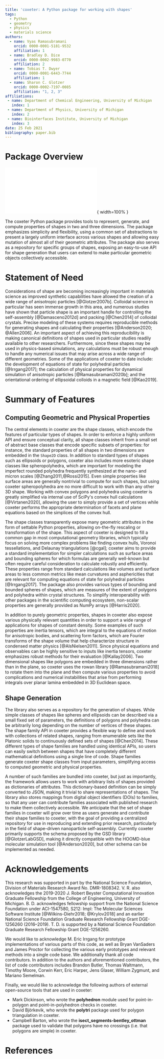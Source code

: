```yaml
---
title: 'coxeter: A Python package for working with shapes'
tags:
  - Python
  - geometry
  - physics
  - materials science
authors:
  - name: Vyas Ramasubramani
    orcid: 0000-0001-5181-9532
    affiliation: 1
  - name: Bradley D. Dice
    orcid: 0000-0002-9983-0770
    affiliation: 2
  - name: Tobias T. Dwyer
    orcid: 0000-0001-6443-7744
    affiliation: 1
  - name: Sharon C. Glotzer
    orcid: 0000-0002-7197-0085
    affiliation: "1, 2, 3"
affiliations:
 - name: Department of Chemical Engineering, University of Michigan
   index: 1
 - name: Department of Physics, University of Michigan
   index: 2
 - name: Biointerfaces Institute, University of Michigan
   index: 3
date: 25 Feb 2021
bibliography: paper.bib
---
```


# Package Overview

![The coxeter package supports calculating a wide range of properties on shapes in two and three dimensions. The central bubble in the figure contains a subset the shapes supported by coxeter, which includes simple polygons in 2D and arbitrary 3D polyhedral meshes. The surrounding bubbles represent a sampling of what coxeter can do with a shape. From the top-left going clockwise, these are: determining the inspheres of polytopes (as well as minimal bounding spheres for all shapes); calculating the distance from the centroid of a shape to its boundary; checking whether a point lies inside or outside a shape; determining the circumspheres of polytopes (as well as maximal bounded spheres for all shapes); calculating moments of inertia in 2D and inertia tensors in 3D (including support for reorienting a shape along its principal axes); and anisotropic form factors for arbitrary shapes, which are important for scattering calculations.](figure1/Figure1.pdf){ width=100% }

The coxeter Python package provides tools to represent, generate, and compute properties of shapes in two and three dimensions.
The package emphasizes simplicity and flexibility, using a common set of abstractions to present a largely uniform interface across various shapes and allowing easy mutation of almost all of their geometric attributes.
The package also serves as a repository for specific groups of shapes, exposing an easy-to-use API for shape generation that users can extend to make particular geometric objects collectively accessible.


# Statement of Need

Considerations of shape are becoming increasingly important in materials science as improved synthetic capabilities have allowed the creation of a wide range of anisotropic particles [@Glotzer2007b].
Colloidal science in particular has seen immense growth in this area, and numerous studies have shown that particle shape is an important handle for controlling the self-assembly [@Damasceno2012d] and packing [@Chen2014] of colloidal crystals.
Precise modeling of these systems requires reproducible methods for generating shapes and calculating their properties [@Anderson2020; @Allen2006].
An important aspect of achieving this reproducibility is making canonical definitions of shapes used in particular studies readily available to other researchers.
Furthermore, since these shapes may be used in physics-based simulations, any calculations must be robust enough to handle any numerical issues that may arise across a wide range of different geometries.
Some of the applications of coxeter to date include: the development of equations of state for polyhedral particles [@Irrgang2017]; the calculation of physical properties for dynamical simulation of anisotropic particles [@Ramasubramani2020b]; and the orientational ordering of ellipsoidal colloids in a magnetic field [@Kao2019].


# Summary of Features

## Computing Geometric and Physical Properties

The central elements in coxeter are the shape classes, which encode the features of particular types of shapes.
In order to enforce a highly uniform API and ensure conceptual clarity, all shape classes inherit from a small set of abstract base classes that encode specific subsets of properties: for instance, the standard properties of all shapes in two dimensions are embedded in the ``Shape2D`` class.
In addition to standard types of shapes such as ellipsoids or polygons, coxeter also includes more esoteric shape classes like spheropolyhedra, which are important for modeling the imperfect rounded polyhedra frequently synthesized at the nano- and micron scales [@Zhang2011,@Rossi2015].
Even simple properties like surface areas are generally nontrivial to compute for such shapes, but using coxeter spheropolyhedra are no more difficult to work with than any other 3D shape.
Working with convex polygons and polyhedra using coxeter is greatly simplified via internal use of SciPy's convex hull calculations [@Virtanen2020], allowing the user to simply provide a set of vertices while coxeter performs the appropriate determination of facets and plane equations based on the simplices of the convex hull.

The shape classes transparently expose many geometric attributes in the form of settable Python properties, allowing on-the-fly rescaling or transformation of the shape.
This aspect of coxeter is designed to fill a common gap in most computational geometry libraries, which typically focus on solving more complex problems like finding convex hulls, Voronoi tessellations, and Delaunay triangulations [@cgal]; coxeter aims to provide a standard implementation for simpler calculations such as surface areas and bounding spheres for which formulas are generally well-known but often require careful consideration to calculate robustly and efficiently.
These properties range from standard calculations like volumes and surface areas to less common metrics like mean curvatures and asphericities that are relevant for computing equations of state for polyhedral particles [@Irrgang2017].
The package also provides various types of bounding and bounded spheres of shapes, which are measures of the extent of polygons and polyhedra within crystal structures.
To simplify interoperability with other packages in the scientific computing ecosystem, non-scalar properties are generally provided as NumPy arrays [@Harris2020].

In addition to purely geometric properties, shapes in coxeter also expose various physically relevant quantities in order to support a wide range of applications for shapes of constant density.
Some examples of such properties are inertia tensors, which are integral to the equations of motion for anisotropic bodies, and scattering form factors, which are Fourier transforms of the shape volume that help characterize structure in condensed matter physics [@AlsNielsen2011].
Since physical equations and observables can be highly sensitive to inputs like inertia tensors, coxeter emphasizes robust methods for their evaluation [@Kallay2006].
Two dimensional shapes like polygons are embedded in three dimensions rather than in the plane, so coxeter uses the rowan library [@Ramasubramani2018] to rotate them into the plane and then compute various properties to avoid complications and numerical instabilities that arise from performing integrals over planar lamina embedded in 3D Euclidean space.

## Shape Generation

The library also serves as a repository for the generation of shapes.
While simple classes of shapes like spheres and ellipsoids can be described via a small fixed set of parameters, the definitions of polygons and polyhedra can be arbitrarily long depending on the number of vertices of these shapes.
The shape family API in coxeter provides a flexible way to define and work with collections of related shapes, ranging from enumerable sets like the Platonic solids to continuously defined sets of shapes [@Chen2014].
These different types of shape families are handled using identical APIs, so users can easily switch between shapes that have completely different mathematical definitions using a single line of code.
Shape families generate coxeter shape classes from input parameters, simplifying access to computed geometric and physical properties.

A number of such families are bundled into coxeter, but just as importantly, the framework allows users to work with arbitrary lists of shapes provided as dictionaries of attributes.
This dictionary-based definition can be simply converted to JSON, making it trivial to share representations of shapes.
The library also stores mappings from digital object identifiers (DOIs) to families, so that any user can contribute families associated with published research to make them collectively accessible.
We anticipate that the set of shape families in coxeter will grow over time as users generate and contribute their shape families to coxeter, with the goal of providing a centralized repository for use in reproducing and extending prior research, particularly in the field of shape-driven nanoparticle self-assembly.
Currently coxeter primarily supports the schema proposed by the GSD library [@GlotzerLabGSD], making it directly compatible with the HOOMD-blue molecular simulation tool [@Anderson2020], but other schema can be implemented as needed.

# Acknowledgements

This research was supported in part by the National Science Foundation, Division of Materials Research Award No. DMR-1808342.
V. R. also acknowledges the 2019-2020 J. Robert Beyster Computational Innovation Graduate Fellowship from the College of Engineering, University of Michigan.
B. D. acknowledges fellowship support from the National Science Foundation under ACI-1547580, S212: Impl: The Molecular Sciences Software Institute [@Wilkins-Diehr2018; @Krylov2018] and an earlier National Science Foundation Graduate Research Fellowship Grant DGE-1256260 (2016–2019).
T. D. is supported by a National Science Foundation Graduate Research Fellowship Grant DGE-1256260.

We would like to acknowledge M. Eric Irrgang for prototype implementations of various parts of this code, as well as Bryan VanSaders and James Proctor for collecting the various early prototypes and relevant methods into a single code base.
We additionally thank all code contributors.
In addition to the authors and aforementioned contributors, the list of code contributors includes Brandon Butler, Thomas Waltmann, Timothy Moore, Corwin Kerr, Eric Harper, Jens Glaser, William Zygmunt, and Mariano Semelman.

Finally, we would like to acknowledge the following authors of external open-source tools that are used in coxeter:

- Mark Dickinson, who wrote the **polyhedron** module used for point-in-polygon and point-in-polyhedron checks in coxeter.
- David Björkevik, who wrote the **polytri** package used for polygon triangulation in coxeter.
- Campbell Barton, who wrote the **isect_segments-bentley_ottman** package used to validate that polygons have no crossings (i.e. that polygons are simple) in coxeter.

# References
